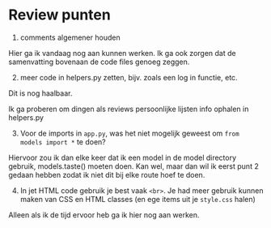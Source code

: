 
# Review punten
1. comments algemener houden

Hier ga ik vandaag nog aan kunnen werken. Ik ga ook zorgen dat de samenvatting bovenaan de code files genoeg zeggen.

2. meer code in helpers.py zetten, bijv. zoals een log in functie, etc.

Dit is nog haalbaar. 

Ik ga proberen om dingen als reviews persoonlijke lijsten info ophalen in helpers.py

3. Voor de imports in `app.py`, was het niet mogelijk geweest om `from models import *` te doen?

Hiervoor zou ik dan elke keer dat ik een model in de model directory gebruik, models.taste() moeten doen. Kan wel, maar dan wil ik eerst punt 2 gedaan hebben zodat ik niet dit bij elke route hoef te doen.

4. In jet HTML code gebruik je best vaak `<br>`. Je had meer gebruik kunnen maken van CSS en HTML classes (en ege items uit je `style.css` halen)

Alleen als ik de tijd ervoor heb ga ik hier nog aan werken. 
